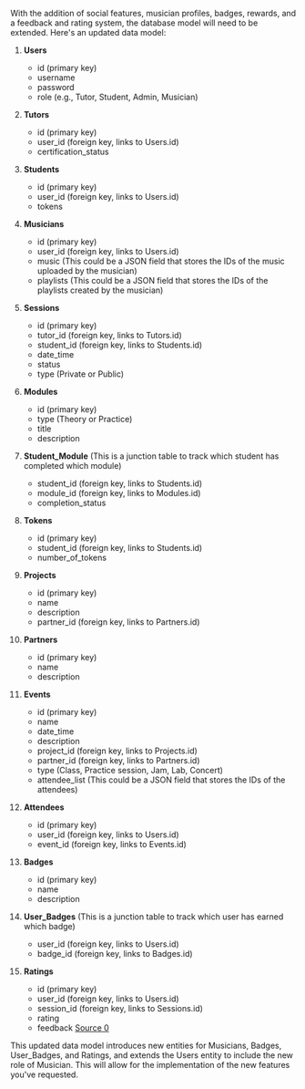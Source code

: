 With the addition of social features, musician profiles, badges, rewards, and a feedback and rating system, the database model will need to be extended. Here's an updated data model:

1. **Users**
    * id (primary key)
    * username
    * password
    * role (e.g., Tutor, Student, Admin, Musician)
  
2. **Tutors**
    * id (primary key)
    * user_id (foreign key, links to Users.id)
    * certification_status

3. **Students**
    * id (primary key)
    * user_id (foreign key, links to Users.id)
    * tokens

4. **Musicians**
    * id (primary key)
    * user_id (foreign key, links to Users.id)
    * music (This could be a JSON field that stores the IDs of the music uploaded by the musician)
    * playlists (This could be a JSON field that stores the IDs of the playlists created by the musician)

5. **Sessions**
    * id (primary key)
    * tutor_id (foreign key, links to Tutors.id)
    * student_id (foreign key, links to Students.id)
    * date_time
    * status
    * type (Private or Public)
  
6. **Modules**
    * id (primary key)
    * type (Theory or Practice)
    * title
    * description

7. **Student_Module** (This is a junction table to track which student has completed which module)
    * student_id (foreign key, links to Students.id)
    * module_id (foreign key, links to Modules.id)
    * completion_status

8. **Tokens**
    * id (primary key)
    * student_id (foreign key, links to Students.id)
    * number_of_tokens

9. **Projects**
    * id (primary key)
    * name
    * description
    * partner_id (foreign key, links to Partners.id)

10. **Partners**
    * id (primary key)
    * name
    * description

11. **Events**
    * id (primary key)
    * name
    * date_time
    * description
    * project_id (foreign key, links to Projects.id)
    * partner_id (foreign key, links to Partners.id)
    * type (Class, Practice session, Jam, Lab, Concert)
    * attendee_list (This could be a JSON field that stores the IDs of the attendees)

12. **Attendees**
    * id (primary key)
    * user_id (foreign key, links to Users.id)
    * event_id (foreign key, links to Events.id)

13. **Badges**
    * id (primary key)
    * name
    * description

14. **User_Badges** (This is a junction table to track which user has earned which badge)
    * user_id (foreign key, links to Users.id)
    * badge_id (foreign key, links to Badges.id)

15. **Ratings**
    * id (primary key)
    * user_id (foreign key, links to Users.id)
    * session_id (foreign key, links to Sessions.id)
    * rating
    * feedback [Source 0](https://docs.directus.io/app/data-model)

This updated data model introduces new entities for Musicians, Badges, User_Badges, and Ratings, and extends the Users entity to include the new role of Musician. This will allow for the implementation of the new features you've requested.
